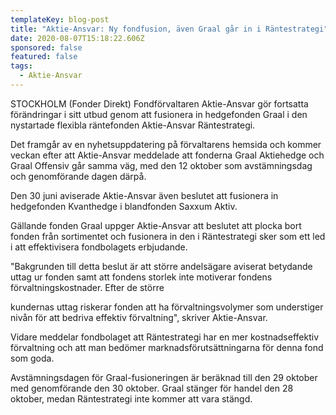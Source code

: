 ```yaml
---
templateKey: blog-post
title: "Aktie-Ansvar: Ny fondfusion, även Graal går in i Räntestrategi"
date: 2020-08-07T15:18:22.606Z
sponsored: false
featured: false
tags:
  - Aktie-Ansvar
---
```

STOCKHOLM (Fonder Direkt) Fondförvaltaren Aktie-Ansvar gör fortsatta förändringar i sitt utbud genom att fusionera in hedgefonden Graal i den nystartade flexibla räntefonden Aktie-Ansvar Räntestrategi.

Det framgår av en nyhetsuppdatering på förvaltarens hemsida och kommer veckan efter att Aktie-Ansvar meddelade att fonderna Graal Aktiehedge och Graal Offensiv går samma väg, med den 12 oktober som avstämningsdag och genomförande dagen därpå.

Den 30 juni aviserade Aktie-Ansvar även beslutet att fusionera in hedgefonden Kvanthedge i blandfonden Saxxum Aktiv.

Gällande fonden Graal uppger Aktie-Ansvar att beslutet att plocka bort fonden från sortimentet och fusionera in den i Räntestrategi sker som ett led i att effektivisera fondbolagets erbjudande.

"Bakgrunden till detta beslut är att större andelsägare aviserat betydande uttag ur fonden samt att fondens storlek inte motiverar fondens förvaltningskostnader. Efter de större

kundernas uttag riskerar fonden att ha förvaltningsvolymer som understiger nivån för att bedriva effektiv förvaltning", skriver Aktie-Ansvar.

Vidare meddelar fondbolaget att Räntestrategi har en mer kostnadseffektiv förvaltning och att man bedömer marknadsförutsättningarna för denna fond som goda.

Avstämningsdagen för Graal-fusioneringen är beräknad till den 29 oktober med genomförande den 30 oktober. Graal stänger för handel den 28 oktober, medan Räntestrategi inte kommer att vara stängd.